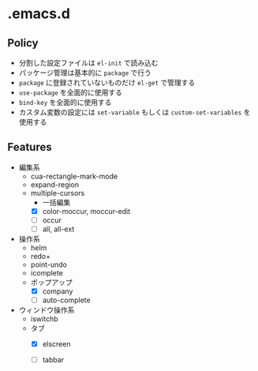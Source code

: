 # .emacs.d

## Policy

- 分割した設定ファイルは `el-init` で読み込む
- パッケージ管理は基本的に `package` で行う
- `package` に登録されていないものだけ `el-get` で管理する
- `use-package` を全面的に使用する
- `bind-key` を全面的に使用する
- カスタム変数の設定には `set-variable` もしくは `custom-set-variables` を使用する

## Features

- 編集系
  - cua-rectangle-mark-mode
  - expand-region
  - multiple-cursors
    - 一括編集
    - [x] color-moccur, moccur-edit
    - [ ] occur
    - [ ] all, all-ext
- 操作系
  - helm
  - redo+
  - point-undo
  - icomplete
  - ポップアップ
    - [x] company
    - [ ] auto-complete
- ウィンドウ操作系
  - iswitchb
  - タブ
    - [x] elscreen
    - [ ] tabbar

